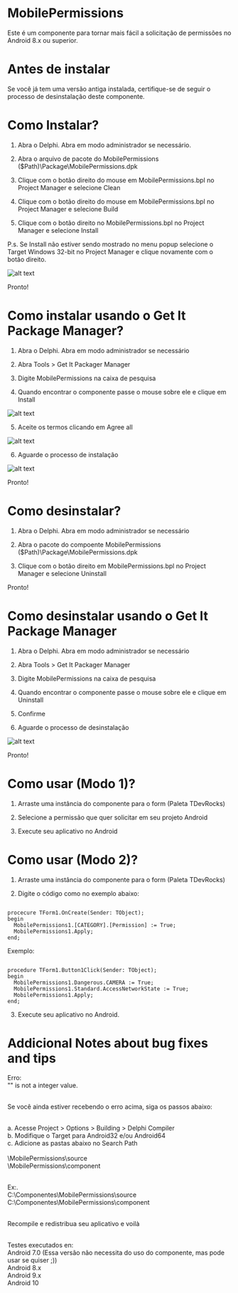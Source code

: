 # MobilePermissions
Este é um componente para tornar mais fácil a solicitação de permissões no Android 8.x ou superior.


# Antes de instalar
Se você já tem uma versão antiga instalada, certifique-se de seguir o processo de desinstalação deste componente.

# Como Instalar?

1. Abra o Delphi. Abra em modo administrador se necessário.

2. Abra o arquivo de pacote do MobilePermissions
    ($Path)\Package\MobilePermissions.dpk

3. Clique com o botão direito do mouse em MobilePermissions.bpl no Project Manager e selecione Clean

4. Clique com o botão direito do mouse em MobilePermissions.bpl no Project Manager e selecione Build

5. Clique com o botão direito no MobilePermissions.bpl no Project Manager e selecione Install

P.s. Se Install não estiver sendo mostrado no menu popup selecione o Target Windows 32-bit no Project Manager e clique novamente com o botão direito.

![alt text](https://github.com/adrianosantostreina/MobilePermissions/blob/master/screenshots/install-package.png)

Pronto!

# Como instalar usando o Get It Package Manager?

1. Abra o Delphi. Abra em modo administrador se necessário

2. Abra Tools > Get It Packager Manager

3. Digite MobilePermissions na caixa de pesquisa

4. Quando encontrar o componente passe o mouse sobre ele e clique em Install

![alt text](https://github.com/adrianosantostreina/MobilePermissions/blob/master/screenshots/install-getit1.png)

5. Aceite os termos clicando em Agree all

![alt text](https://github.com/adrianosantostreina/MobilePermissions/blob/master/screenshots/install-getit2.png)

6. Aguarde o processo de instalação

![alt text](https://github.com/adrianosantostreina/MobilePermissions/blob/master/screenshots/install-getit3.png)

Pronto!

# Como desinstalar?

1. Abra o Delphi. Abra em modo administrador se necessário

2. Abra o pacote do compoente MobilePermissions
    ($Path)\Package\MobilePermissions.dpk

3. Clique com o botão direito em MobilePermissions.bpl no Project Manager e selecione Uninstall

Pronto!

# Como desinstalar usando o Get It Package Manager

1. Abra o Delphi. Abra em modo administrador se necessário

2. Abra Tools > Get It Packager Manager

3. Digite MobilePermissions na caixa de pesquisa

4. Quando encontrar o componente passe o mouse sobre ele e clique em Uninstall

5. Confirme

6. Aguarde o processo de desinstalação

![alt text](https://github.com/adrianosantostreina/MobilePermissions/blob/master/screenshots/uninstall2.png)

Pronto!



# Como usar (Modo 1)?

1. Arraste uma instância do componente para o form (Paleta TDevRocks)

2. Selecione a permissão que quer solicitar em seu projeto Android

3. Execute seu aplicativo no Android

# Como usar (Modo 2)?

1. Arraste uma instância do componente para o form (Paleta TDevRocks)

2. Digite o código como no exemplo abaixo:

```delphi

procecure TForm1.OnCreate(Sender: TObject);
begin
  MobilePermissions1.[CATEGORY].[Permission] := True;
  MobilePermissions1.Apply;
end;

```

Exemplo:

```delphi

procedure TForm1.Button1Click(Sender: TObject);
begin
  MobilePermissions1.Dangerous.CAMERA := True;
  MobilePermissions1.Standard.AccessNetworkState := True;
  MobilePermissions1.Apply;
end;
```

3. Execute seu aplicativo no Android.

# Addicional Notes about bug fixes and tips

Erro:<br>
"" is not a integer value.<br><br>

Se você ainda estiver recebendo o erro acima, siga os passos abaixo:<br><br>

a. Acesse Project > Options > Building > Delphi Compiler<br>
b. Modifique o Target para Android32 e/ou Android64<br>
c. Adicione as pastas abaixo no Search Path<br><br>
\MobilePermissions\source<br>
\MobilePermissions\component<br><br>

Ex:.<br>
C:\Componentes\MobilePermissions\source<br>
C:\Componentes\MobilePermissions\component<br><br>

Recompile e redistribua seu aplicativo e voilà<br><br>

Testes executados en:<br>
Android 7.0 (Essa versão não necessita do uso do componente, mas pode usar se quiser ;))<br>
Android 8.x<br>
Android 9.x<br>
Android 10<br>









